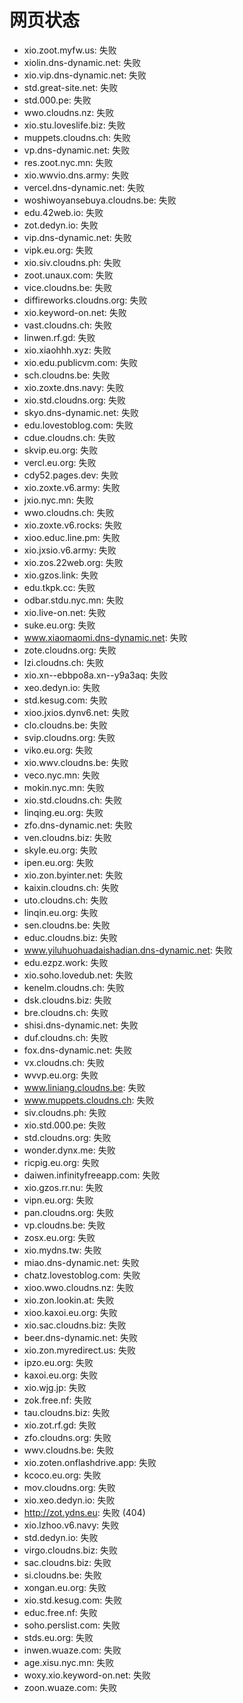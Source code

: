 # 网页状态
- xio.zoot.myfw.us: 失败
- xiolin.dns-dynamic.net: 失败
- xio.vip.dns-dynamic.net: 失败
- std.great-site.net: 失败
- std.000.pe: 失败
- wwo.cloudns.nz: 失败
- xio.stu.loveslife.biz: 失败
- muppets.cloudns.ch: 失败
- vp.dns-dynamic.net: 失败
- res.zoot.nyc.mn: 失败
- xio.wwvio.dns.army: 失败
- vercel.dns-dynamic.net: 失败
- woshiwoyansebuya.cloudns.be: 失败
- edu.42web.io: 失败
- zot.dedyn.io: 失败
- vip.dns-dynamic.net: 失败
- vipk.eu.org: 失败
- xio.siv.cloudns.ph: 失败
- zoot.unaux.com: 失败
- vice.cloudns.be: 失败
- diffireworks.cloudns.org: 失败
- xio.keyword-on.net: 失败
- vast.cloudns.ch: 失败
- linwen.rf.gd: 失败
- xio.xiaohhh.xyz: 失败
- xio.edu.publicvm.com: 失败
- sch.cloudns.be: 失败
- xio.zoxte.dns.navy: 失败
- xio.std.cloudns.org: 失败
- skyo.dns-dynamic.net: 失败
- edu.lovestoblog.com: 失败
- cdue.cloudns.ch: 失败
- skvip.eu.org: 失败
- vercl.eu.org: 失败
- cdy52.pages.dev: 失败
- xio.zoxte.v6.army: 失败
- jxio.nyc.mn: 失败
- wwo.cloudns.ch: 失败
- xio.zoxte.v6.rocks: 失败
- xioo.educ.line.pm: 失败
- xio.jxsio.v6.army: 失败
- xio.zos.22web.org: 失败
- xio.gzos.link: 失败
- edu.tkpk.cc: 失败
- odbar.stdu.nyc.mn: 失败
- xio.live-on.net: 失败
- suke.eu.org: 失败
- www.xiaomaomi.dns-dynamic.net: 失败
- zote.cloudns.org: 失败
- lzi.cloudns.ch: 失败
- xio.xn--ebbpo8a.xn--y9a3aq: 失败
- xeo.dedyn.io: 失败
- std.kesug.com: 失败
- xioo.jxios.dynv6.net: 失败
- clo.cloudns.be: 失败
- svip.cloudns.org: 失败
- viko.eu.org: 失败
- xio.wwv.cloudns.be: 失败
- veco.nyc.mn: 失败
- mokin.nyc.mn: 失败
- xio.std.cloudns.ch: 失败
- linqing.eu.org: 失败
- zfo.dns-dynamic.net: 失败
- ven.cloudns.biz: 失败
- skyle.eu.org: 失败
- ipen.eu.org: 失败
- xio.zon.byinter.net: 失败
- kaixin.cloudns.ch: 失败
- uto.cloudns.ch: 失败
- linqin.eu.org: 失败
- sen.cloudns.be: 失败
- educ.cloudns.biz: 失败
- www.yiluhuohuadaishadian.dns-dynamic.net: 失败
- edu.ezpz.work: 失败
- xio.soho.lovedub.net: 失败
- kenelm.cloudns.ch: 失败
- dsk.cloudns.biz: 失败
- bre.cloudns.ch: 失败
- shisi.dns-dynamic.net: 失败
- duf.cloudns.ch: 失败
- fox.dns-dynamic.net: 失败
- vx.cloudns.ch: 失败
- wvvp.eu.org: 失败
- www.liniang.cloudns.be: 失败
- www.muppets.cloudns.ch: 失败
- siv.cloudns.ph: 失败
- xio.std.000.pe: 失败
- std.cloudns.org: 失败
- wonder.dynx.me: 失败
- ricpig.eu.org: 失败
- daiwen.infinityfreeapp.com: 失败
- xio.gzos.rr.nu: 失败
- vipn.eu.org: 失败
- pan.cloudns.org: 失败
- vp.cloudns.be: 失败
- zosx.eu.org: 失败
- xio.mydns.tw: 失败
- miao.dns-dynamic.net: 失败
- chatz.lovestoblog.com: 失败
- xioo.wwo.cloudns.nz: 失败
- xio.zon.lookin.at: 失败
- xioo.kaxoi.eu.org: 失败
- xio.sac.cloudns.biz: 失败
- beer.dns-dynamic.net: 失败
- xio.zon.myredirect.us: 失败
- ipzo.eu.org: 失败
- kaxoi.eu.org: 失败
- xio.wjg.jp: 失败
- zok.free.nf: 失败
- tau.cloudns.biz: 失败
- xio.zot.rf.gd: 失败
- zfo.cloudns.org: 失败
- wwv.cloudns.be: 失败
- xio.zoten.onflashdrive.app: 失败
- kcoco.eu.org: 失败
- mov.cloudns.org: 失败
- xio.xeo.dedyn.io: 失败
- http://zot.ydns.eu: 失败 (404)
- xio.lzhoo.v6.navy: 失败
- std.dedyn.io: 失败
- virgo.cloudns.biz: 失败
- sac.cloudns.biz: 失败
- si.cloudns.be: 失败
- xongan.eu.org: 失败
- xio.std.kesug.com: 失败
- educ.free.nf: 失败
- soho.perslist.com: 失败
- stds.eu.org: 失败
- inwen.wuaze.com: 失败
- age.xisu.nyc.mn: 失败
- woxy.xio.keyword-on.net: 失败
- zoon.wuaze.com: 失败
